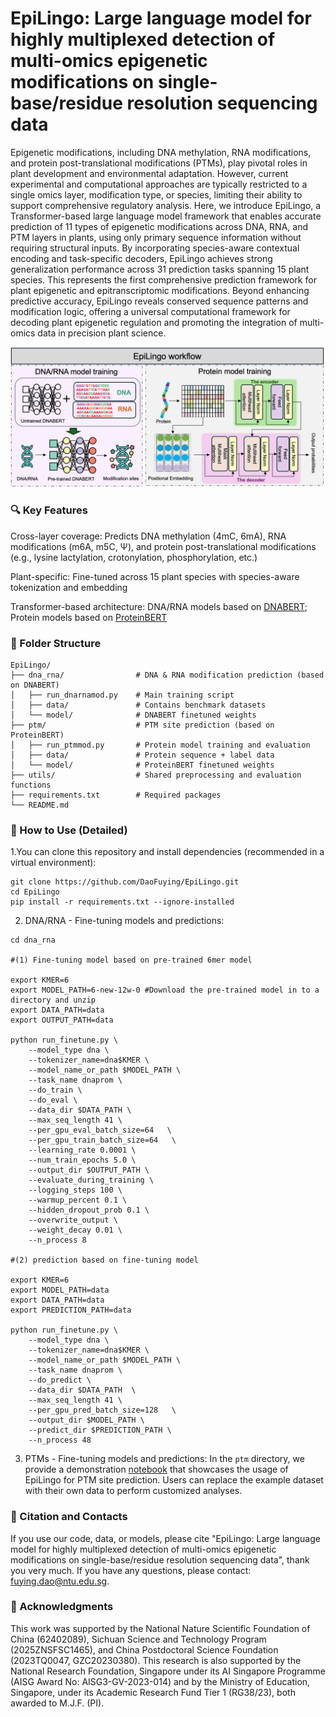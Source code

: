 # EpiLingo: Large language model for highly multiplexed detection of multi-omics epigenetic modifications on single-base/residue resolution sequencing data
Epigenetic modifications, including DNA methylation, RNA modifications, and protein post-translational modifications (PTMs), play pivotal roles in plant development and environmental adaptation. However, current experimental and computational approaches are typically restricted to a single omics layer, modification type, or species, limiting their ability to support comprehensive regulatory analysis. Here, we introduce EpiLingo, a Transformer-based large language model framework that enables accurate prediction of 11 types of epigenetic modifications across DNA, RNA, and PTM layers in plants, using only primary sequence information without requiring structural inputs. By incorporating species-aware contextual encoding and task-specific decoders, EpiLingo achieves strong generalization performance across 31 prediction tasks spanning 15 plant species. This represents the first comprehensive prediction framework for plant epigenetic and epitranscriptomic modifications. Beyond enhancing predictive accuracy, EpiLingo reveals conserved sequence patterns and modification logic, offering a universal computational framework for decoding plant epigenetic regulation and promoting the integration of multi-omics data in precision plant science. 

![image](workflow.png)
### 🔍 Key Features
Cross-layer coverage: Predicts DNA methylation (4mC, 6mA), RNA modifications (m6A, m5C, Ψ), and protein post-translational modifications (e.g., lysine lactylation, crotonylation, phosphorylation, etc.)

Plant-specific: Fine-tuned across 15 plant species with species-aware tokenization and embedding

Transformer-based architecture: DNA/RNA models based on [DNABERT](https://github.com/jerryji1993/DNABERT); Protein models based on [ProteinBERT](https://github.com/nadavbra/protein_bert)

### 📁 Folder Structure
```
EpiLingo/
├── dna_rna/                # DNA & RNA modification prediction (based on DNABERT)
│   ├── run_dnarnamod.py    # Main training script
│   ├── data/               # Contains benchmark datasets
│   └── model/              # DNABERT finetuned weights
├── ptm/                    # PTM site prediction (based on ProteinBERT)
│   ├── run_ptmmod.py       # Protein model training and evaluation
│   ├── data/               # Protein sequence + label data
│   └── model/              # ProteinBERT finetuned weights
├── utils/                  # Shared preprocessing and evaluation functions
├── requirements.txt        # Required packages
└── README.md
```
### 🚀 How to Use (Detailed)
1.You can clone this repository and install dependencies (recommended in a virtual environment):
```
git clone https://github.com/DaoFuying/EpiLingo.git
cd EpiLingo
pip install -r requirements.txt --ignore-installed
```

2. DNA/RNA - Fine-tuning models and predictions:

```
cd dna_rna

#(1) Fine-tuning model based on pre-trained 6mer model

export KMER=6
export MODEL_PATH=6-new-12w-0 #Download the pre-trained model in to a directory and unzip
export DATA_PATH=data
export OUTPUT_PATH=data

python run_finetune.py \
    --model_type dna \
    --tokenizer_name=dna$KMER \
    --model_name_or_path $MODEL_PATH \
    --task_name dnaprom \
    --do_train \
    --do_eval \
    --data_dir $DATA_PATH \
    --max_seq_length 41 \
    --per_gpu_eval_batch_size=64   \
    --per_gpu_train_batch_size=64   \
    --learning_rate 0.0001 \
    --num_train_epochs 5.0 \
    --output_dir $OUTPUT_PATH \
    --evaluate_during_training \
    --logging_steps 100 \
    --warmup_percent 0.1 \
    --hidden_dropout_prob 0.1 \
    --overwrite_output \
    --weight_decay 0.01 \
    --n_process 8

#(2) prediction based on fine-tuning model

export KMER=6
export MODEL_PATH=data
export DATA_PATH=data
export PREDICTION_PATH=data

python run_finetune.py \
    --model_type dna \
    --tokenizer_name=dna$KMER \
    --model_name_or_path $MODEL_PATH \
    --task_name dnaprom \
    --do_predict \
    --data_dir $DATA_PATH  \
    --max_seq_length 41 \
    --per_gpu_pred_batch_size=128   \
    --output_dir $MODEL_PATH \
    --predict_dir $PREDICTION_PATH \
    --n_process 48
```
3. PTMs - Fine-tuning models and predictions:
In the `ptm` directory, we provide a demonstration [notebook](ptm/ptm_Arabidopsis_thaliana_phosphorylation.ipynb) that showcases the usage of EpiLingo for PTM site prediction. Users can replace the example dataset with their own data to perform customized analyses.

### 📑 Citation and Contacts
If you use our code, data, or models, please cite "EpiLingo: Large language model for highly multiplexed detection of multi-omics epigenetic modifications on single-base/residue resolution sequencing data", thank you very much. If you have any questions, please contact: fuying.dao@ntu.edu.sg.

### 🙏 Acknowledgments
This work was supported by the National Nature Scientific Foundation of China (62402089), Sichuan Science and Technology Program (2025ZNSFSC1465), and China Postdoctoral Science Foundation (2023TQ0047, GZC20230380). This research is also supported by the National Research Foundation, Singapore under its AI Singapore Programme (AISG Award No: AISG3-GV-2023-014) and by the Ministry of Education, Singapore, under its Academic Research Fund Tier 1 (RG38/23), both awarded to M.J.F. (PI).


